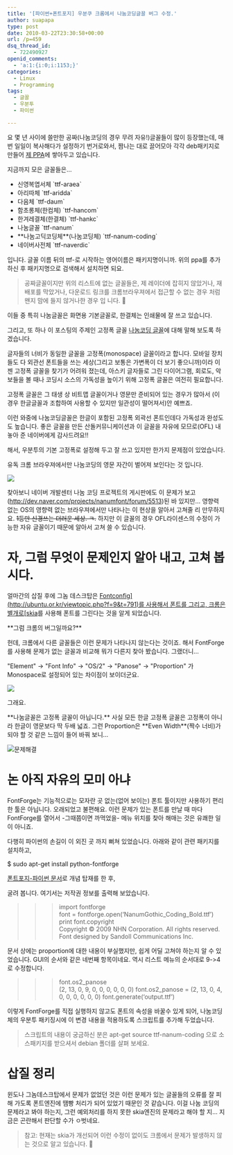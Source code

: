 ```yaml
---
title: '[파이썬+폰트포지] 우분쿠 크롬에서 나눔코딩글꼴 버그 수정.'
author: suapapa
type: post
date: 2010-03-22T23:30:58+00:00
url: /p=459
dsq_thread_id:
  - 722490927
openid_comments:
  - 'a:1:{i:0;i:1153;}'
categories:
  - Linux
  - Programming
tags:
  - 글꼴
  - 우분투
  - 파이썬

---
```

요 몇 년 사이에 쓸만한 공짜(나눔코딩의 경우 무려 자유!)글꼴들이 많이 등장했는데, 매번 일일이 복사해다가 설정하기 번거로와서, 짬나는 대로 끌어모아 각각 deb패키지로 만들어 [제 PPA](https://launchpad.net/~suapapa/+archive/ubuntukofonts)에 쌓아두고 있습니다.

지금까지 모은 글꼴들은&#8230;

- 신영복엽서체 \`ttf-araea\`  
- 아리따체 \`ttf-aridda\`  
- 다음체 \`ttf-daum\`  
- 함초롱체(한컴체) \`ttf-hancom\`  
- 한겨레결체(한결체) \`ttf-hankc\`  
- 나눔글꼴 \`ttf-nanum\`  
- \*\*나눔고딕코딩체\*\*(나눔코딩체) \`ttf-nanum-coding\`  
- 네이버사전체 \`ttf-naverdic\`

입니다. 글꼴 이름 뒤의 ttf-로 시작하는 영어이름은 패키지명이니까. 위의 ppa를 추가하신 후 패키지명으로 검색해서 설치하면 되요.

> 공짜글꼴이지만 위의 리스트에 없는 글꼴들은, 제 레이더에 잡히지 않았거나, 재배포를 막았거나, 다운로드 링크를 크롬브라우져에서 접근할 수 없는 경우 처럼 왠지 맘에 들지 않거나한 경우 입 니다. 🙂

이들 중 특히 나눔글꼴은 화면용 기본글꼴로, 한결체는 인쇄물에 잘 쓰고 있습니다.

그리고, 또 하나 이 포스팅의 주제인 고정폭 글꼴 [나눔코딩 글꼴](http://kldp.org/node/102183)에 대해 말해 보도록 하겠습니다.



글자들의 너비가 동일한 글꼴을 고정폭(monospace) 글꼴이라고 합니다. 모바일 장치들도 다 외관선 폰트들을 쓰는 세상(그리고 보통은 가변폭이 더 보기 좋으니까)이라 이젠 고정폭 글꼴을 찾기가 어려워 졌는데, 아스키 글자들로 그린 다이어그램, 회로도, 악보들을 볼 때나 코딩시 소스의 가독성을 높이기 위해 고정폭 글꼴은 여전히 필요합니다.

고정폭 글꼴은 그 태생 상 비트맵 글꼴이거나 영문만 준비되어 있는 경우가 많아서 (이 경우 한글글꼴과 조합하여 사용할 수 있지만 일관성이 떨어져서)안 예쁘죠.

이런 와중에 나눔코딩글꼴은 한글이 포함된 고정폭 외곽선 폰트인데다 가독성과 완성도도 높습니다. 좋은 글꼴을 만든 산돌커뮤니케이션과 이 글꼴을 자유에 모므로(OFL) 내놓아 준 네이버에게 감사드려요!!

해서, 우분투의 기본 고정폭로 설정해 두고 잘 쓰고 있지만 한가지 문제점이 있었습니다.

유독 크롬 브라우져에서만 나눔코딩의 영문 자간이 벌어져 보인다는 것 입니다.

![](https://asset.homin.dev/blog/image/nanum_coding_bug.png)

찾아보니 네이버 개발센터 나눔 코딩 프로젝트의 게시판에도 이 문제가 보고(http://dev.naver.com/projects/nanumfont/forum/5513)된 바 있지만&#8230; 영향력 없는 OS의 영향력 없는 브라우져에서만 나타나는 이 현상을 알아서 고쳐줄 리 만무하지요. <del>1등만 신경쓰는 더러운 세상. ㅋ.</del> 하지만 이 글꼴의 경우 OFL라이센스의 수정이 가능한 자유 글꼴이기 때문에 알아서 고쳐 쓸 수 있습니다.

# 자, 그럼 무엇이 문제인지 알아 내고, 고쳐 봅시다.

얼마간의 삽질 후에 그놈 데스크탑은 [Fontconfig\](http://ubuntu.or.kr/viewtopic.php?f=9&t=791)를 사용해서 폰트를 그리고, 크롬은 별개로\[skia](http://src.chromium.org/viewvc/chrome/trunk/src/skia/)를 사용해 폰트를 그린다는 것을 알게 되었습니다.

\*\*그럼 크롬의 버그일까요?\*\*

헌데, 크롬에서 다른 글꼴들은 이런 문제가 나타나지 않는다는 것이죠. 해서 FontForge를 사용해 문제가 없는 글꼴과 비교해 뭐가 다른지 찾아 봤습니다. 그랬더니&#8230;

"Element" -> "Font Info" -> "OS/2" -> "Panose" -> "Proportion" 가 Monospace로 설정되어 있는 차이점이 보이더군요.

![](https://asset.homin.dev/blog/image/nanum_coding_fixing.png)

그래요.

\*\*나눔글꼴은 고정폭 글꼴이 아닙니다.\*\* 사실 모든 한글 고정폭 글꼴은 고정폭이 아니라 한글이 영문보다 딱 두배 넓죠. 그런 Proportion은 \*\*Even Width\*\*(짝수 너비)가 되야 할 것 같은 느낌이 들어 바꿔 보니&#8230; 

![문제해결](https://asset.homin.dev/blog/image/nanum_coding_fixed.png)

# 논 아직 자유의 모미 아냐

FontForge는 기능적으로는 모자란 곳 없는(없어 보이는) 폰트 툴이지만 사용하기 편리한 툴은 아닙니다. 오래되었고 불편해요. 이런 문제가 있는 폰트를 만날 때 마다 FontForge를 열어서 -그때쯤이면 까먹었을- 메뉴 위치를 찾아 해매는 것은 유쾌한 일이 아니죠.

다행히 파이썬의 손길이 이 외진 곳 까지 뻐쳐 있었습니다. 아래와 같이 관련 패키지를 설치하고,

$ sudo apt-get install python-fontforge

[폰트포지-파이썬 문서](http://fontforge.sourceforge.net/python.html)로 개념 탑재를 한 후,

굴려 봅니다. 여기서는 저작권 정보를 출력해 보았습니다.

>>> import fontforge  
>>> font = fontforge.open(&#8216;NanumGothic_Coding_Bold.ttf&#8217;)
>>> print font.copyright  
Copyright © 2009 NHN Corporation. All rights reserved. Font designed by Sandoll Communications Inc.

문서 상에는 proportion에 대한 내용이 부실했지만, 쉽게 어딜 고쳐야 하는지 알 수 있었습니다. GUI의 순서와 같은 네번째 항목이네요. 역시 리스트 메뉴의 순서대로 9->4로 수정합니다.

>>> font.os2_panose  
(2, 13, 0, 9, 0, 0, 0, 0, 0, 0)
>>> font.os2_panose = (2, 13, 0, 4, 0, 0, 0, 0, 0, 0)
>>> font.generate(&#8216;output.ttf&#8217;)

이렇게 FontForge를 직접 실행하지 않고도 폰트의 속성을 바꿀수 있게 되어, 나눔코딩체의 우분투 패키징시에 이 변경 내용을 적용하도록 스크립트를 추가해 두었습니다.

> 스크립트의 내용이 궁금하신 분은 apt-get source ttf-nanum-coding 으로 소스패키지를 받으셔서 debian 폴더를 살펴 보세요.

# 삽질 정리

윈도나 그놈데스크탑에서 문제가 없었던 것은 이런 문제가 있는 글꼴들의 오류를 잘 피해 가도록 폰트엔진에 땜빵 처리가 되어 있었기 때문인 것 같습니다. 이걸 나눔 코딩의 문제라고 봐야 하는지, 그런 예외처리를 하지 못한 skia엔진의 문제라고 해야 할 지&#8230; 지금은 곤란해서 판단할 수가 ㅇ벗네요.

> 참고: 현재는 skia가 개선되어 이런 수정이 없이도 크롬에서 문제가 발생하지 않는 것으로 알고 있습니다. 🙂